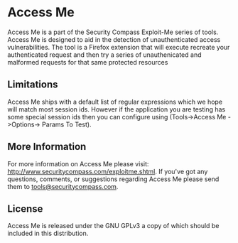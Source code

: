 Access Me
=============
Access Me is a part of the Security Compass Exploit-Me series of tools. 
Access Me is designed to aid in the detection of unauthenticated access
vulnerabilities. The tool is a Firefox extension that will execute recreate
your authenticated request and then try a series of unauthenicated and
malformed requests for that same protected resources


Limitations
-----------
Access Me ships with a default list of regular expressions which we hope will
match most session ids. However if the application you are testing has some
special session ids then you can configure using (Tools->Access Me ->Options->
Params To Test).


More Information
----------------
For more information on Access Me please visit:
http://www.securitycompass.com/exploitme.shtml.  If you've got any questions,
comments, or suggestions regarding Access Me please send them to
tools@securitycompass.com.


License
-------
Access Me is released under the GNU GPLv3 a copy of which should be 
included in this distribution.